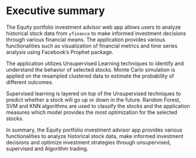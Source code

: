 # Executive summary

The Equity portfolio investment advisor web app allows users to analyze historical stock data from `yfinance` to make informed investment decisions through various financial means. The application provides various functionalities such as visualization of financial metrics and time series analysis using Facebook’s Prophet package.

The application utilizes Unsupervised Learning techniques to identify and understand the behavior of selected stocks. Monte Carlo simulation is applied on the resampled clustered data to estimate the probability of different outcomes.

Supervised learning is layered on top of the Unsupervised techniques to predict whether a stock will go up or down in the future. Random Forest, SVM and KNN algorithms are used to classify the stocks and the application measures which model provides the most optimization for the selected stocks.


In summary, the Equity portfolio investment advisor app provides various functionalities to analyze historical stock data, make informed investment decisions and optimize investment strategies through unsupervised, supervised and Algorithm trading.